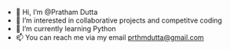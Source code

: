 - 👋 Hi, I’m @Pratham Dutta
- 👀 I’m interested in collaborative projects and competitve coding
- 🌱 I’m currently learning Python
- 📫 You can reach me via my email prthmdutta@gmail.com

<!---
Pratham0016/Pratham0016 is a ✨ special ✨ repository because its `README.md` (this file) appears on your GitHub profile.
You can click the Preview link to take a look at your changes.
--->

